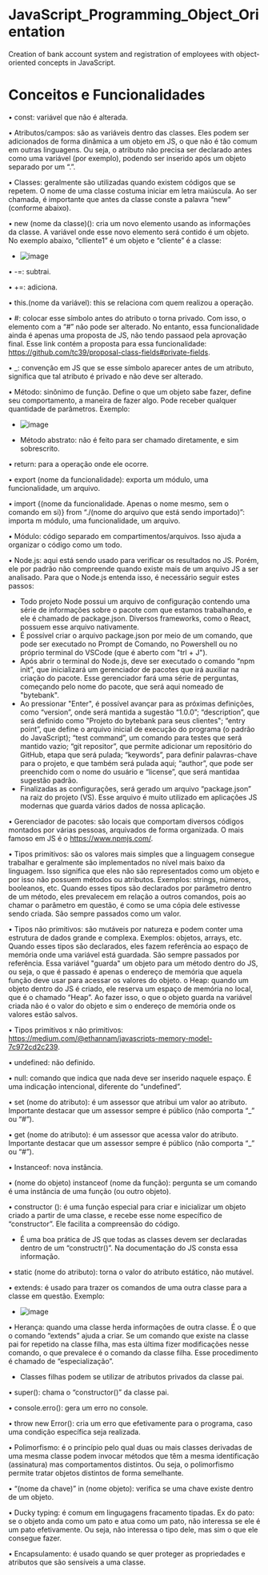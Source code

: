# JavaScript_Programming_Object_Orientation
Creation of bank account system and registration of employees with object-oriented concepts in JavaScript.

# Conceitos e Funcionalidades

•	const: variável que não é alterada.

•	Atributos/campos: são as variáveis dentro das classes. Eles podem ser adicionados de forma dinâmica a um objeto em JS, o que não é tão comum em outras linguagens. Ou seja, o atributo não precisa ser declarado antes como uma variável (por exemplo), podendo ser inserido após um objeto separado por um “.”.

•	Classes: geralmente são utilizadas quando existem códigos que se repetem. O nome de uma classe costuma iniciar em letra maiúscula. Ao ser chamada, é importante que antes da classe conste a palavra “new” (conforme abaixo).

•	new (nome da classe)(): cria um novo elemento usando as informações da classe. A variável onde esse novo elemento será contido é um objeto. No exemplo abaixo, “clliente1” é um objeto e “cliente” é a classe:
  - <img>![image](https://user-images.githubusercontent.com/60974082/113928070-a99db000-97c4-11eb-9c90-61b1810c30e5.png)</img>

•	-=: subtrai.

•	+=: adiciona.

•	this.(nome da variável): this se relaciona com quem realizou a operação.

•	#: colocar esse símbolo antes do atributo o torna privado. Com isso, o elemento com a “#” não pode ser alterado. No entanto, essa funcionalidade ainda é apenas uma proposta de JS, não tendo passaod pela aprovação final. Esse link contém a proposta para essa funcionalidade: https://github.com/tc39/proposal-class-fields#private-fields. 

•	_: convenção em JS que se esse símbolo aparecer antes de um atributo, significa que tal atributo é privado e não deve ser alterado.

•	Método: sinônimo de função. Define o que um objeto sabe fazer, define seu comportamento, a maneira de fazer algo. Pode receber qualquer quantidade de parâmetros. Exemplo:
  - <img>![image](https://user-images.githubusercontent.com/60974082/113928121-bcb08000-97c4-11eb-9ae0-db12a2b34c69.png)</img>

  - Método abstrato: não é feito para ser chamado diretamente, e sim sobrescrito.

•	return: para a operação onde ele ocorre.

•	export (nome da funcionalidade): exporta um módulo, uma funcionalidade, um arquivo.

•	import {(nome da funcionalidade. Apenas o nome mesmo, sem o comando em si)} from “./(nome do arquivo que está sendo importado)”: importa m módulo, uma funcionalidade, um arquivo.

•	Módulo: código separado em compartimentos/arquivos. Isso ajuda a organizar o código como um todo.

•	Node.js: aqui está sendo usado para verificar os resultados no JS. Porém, ele por padrão não compreende quando existe mais de um arquivo JS a ser analisado. Para que o Node.js entenda isso, é necessário seguir estes passos:
  - Todo projeto Node possui um arquivo de configuração contendo uma série de informações sobre o pacote com que estamos trabalhando, e ele é chamado de package.json. Diversos frameworks, como o React, possuem esse arquivo nativamente.
  - É possível criar o arquivo package.json por meio de um comando, que pode ser executado no Prompt de Comando, no Powershell ou no próprio terminal do VSCode (que é aberto com "trl + J").
  - Após abrir o terminal do Node.js, deve ser executado o comando “npm init”, que inicializará um gerenciador de pacotes que irá auxiliar na criação do pacote. Esse gerenciador fará uma série de perguntas, começando pelo nome do pacote, que será aqui nomeado de "bytebank".
  - Ao pressionar "Enter", é possível avançar para as próximas definições, como “version”, onde será mantida a sugestão “1.0.0”; “description”, que será definido como "Projeto do bytebank para seus clientes"; “entry point”, que define o arquivo inicial de execução do programa (o padrão do JavaScript); “test command”, um comando para testes que será mantido vazio; “git repositor”, que permite adicionar um repositório do GitHub, etapa que será pulada; “keywords”, para definir palavras-chave para o projeto, e que também será pulada aqui; “author”, que pode ser preenchido com o nome do usuário e “license”, que será mantidaa sugestão padrão.
  - Finalizadas as configurações, será gerado um arquivo “package.json” na raiz do projeto (VS). Esse arquivo é muito utilizado em aplicações JS modernas que guarda vários dados de nossa aplicação.

•	Gerenciador de pacotes: são locais que comportam diversos códigos montados por várias pessoas, arquivados de forma organizada. O mais famoso em JS é o https://www.npmjs.com/. 

•	Tipos primitivos: são os valores mais simples que a linguagem consegue trabalhar e geralmente são implementados no nível mais baixo da linguagem. Isso significa que eles não são representados como um objeto e por isso não possuem métodos ou atributos. Exemplos: strings, números, booleanos, etc. Quando esses tipos são declarados por parâmetro dentro de um método, eles prevalecem em relação a outros comandos, pois ao chamar o parâmetro em questão, é como se uma cópia dele estivesse sendo criada. São sempre passados como um valor.

•	Tipos não primitivos: são mutáveis por natureza e podem conter uma estrutura de dados grande e complexa. Exemplos: objetos, arrays, etc. Quando esses tipos são declarados, eles fazem referência ao espaço de memória onde uma variável está guardada. São sempre passados por referência. Essa variável "guarda" um objeto para um método dentro do JS, ou seja, o que é passado é apenas o endereço de memória que aquela função deve usar para acessar os valores do objeto.
o	Heap: quando um objeto dentro do JS é criado, ele reserva um espaço de memória no local, que é o chamado “Heap”. Ao fazer isso, o que o objeto guarda na variável criada não é o valor do objeto e sim o endereço de memória onde os valores estão salvos.

•	Tipos primitivos x não primitivos: https://medium.com/@ethannam/javascripts-memory-model-7c972cd2c239. 

•	undefined: não definido.

•	null: comando que indica que nada deve ser inserido naquele espaço. É uma indicação intencional, diferente do “undefined”.

•	set (nome do atributo): é um assessor que atribui um valor ao atributo. Importante destacar que um assessor sempre é público (não comporta “_” ou “#”).

•	get (nome do atributo): é um assessor que acessa valor do atributo. Importante destacar que um assessor sempre é público (não comporta “_” ou “#”).

•	Instanceof: nova instância.

•	(nome do objeto) instanceof (nome da função): pergunta se um comando é uma instância de uma função (ou outro objeto).

•	constructor (): é uma função especial para criar e inicializar um objeto criado a partir de uma classe, e recebe esse nome específico de “constructor”. Ele facilita a compreensão do código.
  - É uma boa prática de JS que todas as classes devem ser declaradas dentro de um “constructr()”. Na documentação do JS consta essa informação.

•	static (nome do atributo): torna o valor do atributo estático, não mutável.

•	extends: é usado para trazer os comandos de uma outra classe para a classe em questão. Exemplo:
  - <img>![image](https://user-images.githubusercontent.com/60974082/114458727-f236de00-9bb5-11eb-82e4-34fc80972e0f.png)</img>

•	Herança: quando uma classe herda informações de outra classe. É o que o comando “extends” ajuda a criar. Se um comando que existe na classe pai for repetido na classe filha, mas esta última fizer modificações nesse comando, o que prevalece é o comando da classe filha. Esse procedimento é chamado de “especialização”.
  - Classes filhas podem se utilizar de atributos privados da classe pai.

•	super(): chama o “constructor()” da classe pai.

•	console.erro(): gera um erro no console.

•	throw new Error(): cria um erro que efetivamente para o programa, caso uma condição específica seja realizada.

•	Polimorfismo: é o princípio pelo qual duas ou mais classes derivadas de uma mesma classe podem invocar métodos que têm a mesma identificação (assinatura) mas comportamentos distintos. Ou seja, o polimorfismo permite tratar objetos distintos de forma semelhante.

•	“(nome da chave)” in (nome objeto): verifica se uma chave existe dentro de um objeto.

•	Ducky typing: é comum em lingugagens fracamento tipadas. Ex do pato: se o objeto anda como um pato e atua como um pato, não interessa se ele é um pato efetivamente. Ou seja, não interessa o tipo dele, mas sim o que ele consegue fazer.

•	Encapsulamento: é usado quando se quer proteger as propriedades e atributos que são sensíveis a uma classe.
